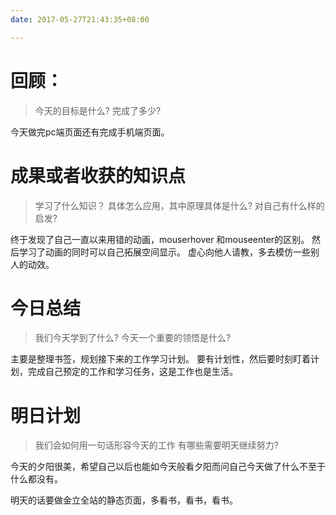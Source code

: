 ```yaml
---
date: 2017-05-27T21:43:35+08:00

---
```


# 回顾：
> 今天的目标是什么?
> 完成了多少?

今天做完pc端页面还有完成手机端页面。


# 成果或者收获的知识点
> 学习了什么知识？
> 具体怎么应用，其中原理具体是什么?
> 对自己有什么样的启发?

终于发现了自己一直以来用错的动画，mouserhover 和mouseenter的区别。
然后学习了动画的同时可以自己拓展空间显示。
虚心向他人请教，多去模仿一些别人的动效。

# 今日总结
> 我们今天学到了什么?
> 今天一个重要的领悟是什么?

主要是整理书签，规划接下来的工作学习计划。
要有计划性，然后要时刻盯着计划，完成自己预定的工作和学习任务，这是工作也是生活。


# 明日计划
> 我们会如何用一句话形容今天的工作
> 有哪些需要明天继续努力?

今天的夕阳很美，希望自己以后也能如今天般看夕阳而问自己今天做了什么不至于什么都没有。

明天的话要做金立全站的静态页面，多看书，看书，看书。
